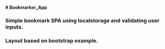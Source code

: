 **# Bookmarker_App**  
### Simple bookmark SPA using localstorage and validating user inputs.   
### Layout based on bootstrap example.  
